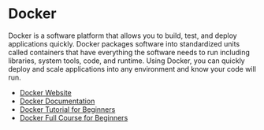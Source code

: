 # Docker

Docker is a software platform that allows you to build, test, and deploy applications quickly. Docker packages software into standardized units called containers that have everything the software needs to run including libraries, system tools, code, and runtime. Using Docker, you can quickly deploy and scale applications into any environment and know your code will run.

- [Docker Website](https://www.docker.com/)
- [Docker Documentation](https://docs.docker.com/)
- [Docker Tutorial for Beginners](https://www.youtube.com/watch?v=pTFZFxd4hOI)
- [Docker Full Course for Beginners](https://www.youtube.com/watch?v=3c-iBn73dDE)
